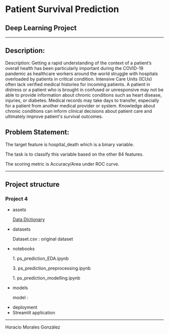 <h1>Patient Survival Prediction</h1>
<h2>Deep Learning Project</h2>
<hr>
<h2>Description:</h2>
<p>Description: Getting a rapid understanding of the context of a patient’s overall health has been particularly important during the COVID-19 pandemic as healthcare workers around the world struggle with hospitals overloaded by patients in critical condition. Intensive Care Units (ICUs) often lack verified medical histories for incoming patients. A patient in distress or a patient who is brought in confused or unresponsive may not be able to provide information about chronic conditions such as heart disease, injuries, or diabetes. Medical records may take days to transfer, especially for a patient from another medical provider or system. Knowledge about chronic conditions can inform clinical decisions about patient care and ultimately improve patient's survival outcomes. </p>

<h2>Problem Statement:</h2>
<p>The target feature is hospital_death which is a binary variable.</p>
<p>The task is to classify this variable based on the other 84 features.</p>
<p>The scoring metric is Accuracy/Area under ROC curve.</p>
<hr>
<h2>Project structure</h2>
<h3>Project 4</h3>
<ul>
    <li>assets</li>
        <p><a href="../assets/Data_Dictionary.xlsx">Data Dictionary</a></p>
    <li>datasets</li>
        <p>Dataset.csv : original dataset</p>
    <li>notebooks</li>
        <p>1. ps_prediction_EDA.ipynb</p>
        <p>3. ps_prediction_preprocessing.ipynb</p>
        <p>1. ps_prediction_modelling.ipynb</p>
    <li>models</li>
        <p>model : </p>
    <li>deployment</li>
    <li>Streamlit application</li>
</ul>
<hr>
<p>Horacio Morales González

